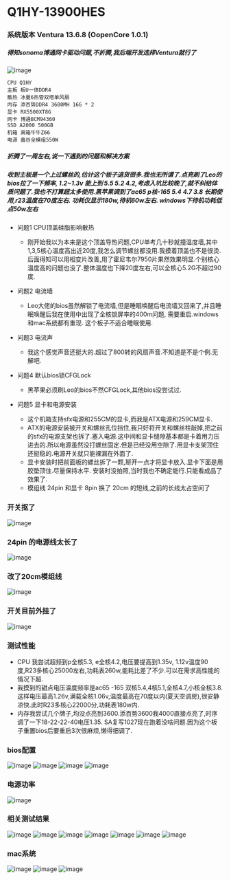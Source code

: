 # Q1HY-13900HES

### 系统版本 Ventura 13.6.8 (OopenCore 1.0.1)
##### 得知sonoma博通网卡驱动问题,不折腾,我后端开发选择Ventura就行了
![image](img/11.png)
```
CPU Q1HY
主板 板U一体DDR4
散热 冰曼6热管双塔单风扇
内存 添百势DDR4 3600MH 16G * 2
显卡 RX5500XT8G
网卡 博通BCM94360
SSD A2000 500GB
机箱 真箱牛牛Z66
电源 鑫谷全模组550W
```

##### 折腾了一周左右,说一下遇到的问题和解决方案
##### 收到主板是一个上过螺丝的,估计这个板子退货很多.我也无所谓了.点亮刷了Leo的bios拉了一下频率, 1.2~1.3v 能上到 5.5 5.2 4.2,考虑入坑比较晚了,就不纠结体质问题了.我也不打算超太多使用.黑苹果调到了ac65 p核-165 5.4 4.7 3.8 长期使用,r23温度在70度左右. 功耗仪显示180w,待机60w左右. windows下待机功耗低点50w左右

- 问题1 CPU顶盖硅脂影响散热
  -  刚开始我以为本来是这个顶盖导热问题,CPU单考几十秒就撞温度墙,其中1,3,5核心温度高出近20度,我怎么调节螺丝都没用.我摸着顶盖也不是很烫.后面得知可以用相变片改善,用了霍尼韦尔7950片果然效果明显.个别核心温度高的问题也没了.整体温度也下降20度左右,可以全核心5.2G不超过90度.

- 问题2 电流墙
  -  Leo大佬的bios虽然解锁了电流墙,但是睡眠唤醒后电流墙又回来了,并且睡眠唤醒后我在使用中出现了全核锁屏率的400m问题, 需要重启.windows和mac系统都有重现. 这个板子不适合睡眠使用.

- 问题3 电流声
  -  我这个感觉声音还挺大的.超过了800转的风扇声音.不知道是不是个例.无解吧.

- 问题4 默认bios锁CFGLock
  -  黑苹果必须刷Leo的bios不然CFGLock,其他bios没尝试过.

- 问题5 显卡和电源安装
  - 这个机箱支持sfx电源和255CM的显卡,而我是ATX电源和259CM显卡.
  - ATX的电源安装被开关和螺丝孔位挡住,我只好将开关和螺丝柱敲掉,把之前的sfx的电源支架也拆了.塞入电源.这中间和显卡缝隙基本都是卡着用力压进去的.所以电源虽然没打螺丝固定.但是已经没用空隙了.用显卡支架顶住还挺稳的.电源开关就只能裸漏在外面了. 
  - 显卡安装时把前面板的螺丝拆了一颗,掰开一点才将显卡放入.显卡下面是用胶垫顶住.尽量保持水平. 安装时没拍照,当时我也不确定能行.只能看成品了效果了.
  - 模组线 24pin 和显卡 8pin 换了 20cm 的短线,之前的长线太占空间了

### 开关抠了
![image](img/92.jpg)

### 24pin 的电源线太长了
![image](img/93.jpg)

### 改了20cm模组线
![image](img/94.jpg)

### 开关目前外挂了
![image](img/95.jpg)


### 测试性能
- CPU 我尝试超频到p全核5.3, e全核4.2,电压要提高到1.35v, 1.12v温度90度,R23多核心25000左右,功耗表260w,能耗比差了不少.可以在需求高性能的情况下超.
- 我摸到的甜点电压温度频率是ac65 -165 双核5.4,4核5.1,全核4.7,小核全核3.8. 这样电压最高1.26v,满载全核1.06v,温度最高在70度以内(夏天空调房),很安静凉快.此时R23多核心22000分,功耗表180w内.
- 内存我尝试几个牌子,均没点亮到3600.添百势3600我4000直接点亮了,时序调了一下18-22-22-40电压1.35. SA复写1027现在跑着没啥问题.因为这个板子重置bios后要重启3次很麻烦,懒得细调了.

### bios配置
![image](img/IMG_4924.jpeg)
![image](img/IMG_4925.jpeg)
![image](img/IMG_4926.jpeg)
![image](img/IMG_4927.jpeg)

### 电源功率
![image](img/IMG_4929.jpeg)

### 相关测试结果
![image](img/66.png)
![image](img/77.png)
![image](img/88.png)
![image](img/99.png)
![image](img/90.png)
![image](img/91.png)
![image](img/92.png)

### mac系统
![image](img/22.png)
![image](img/33.png)
![image](img/44.png)